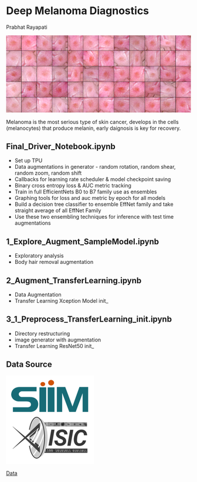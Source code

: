# Deep Melanoma Diagnostics
Prabhat Rayapati

   ![melanoma_image_ex](https://github.com/rooster06/Melanoma_Deep_Prediction/blob/master/banner.png)

Melanoma is the most serious type of skin cancer, develops in the cells (melanocytes) that produce melanin, early daignosis is key for recovery.


## Final_Driver_Notebook.ipynb

- Set up TPU
- Data augmentations in generator - random rotation, random shear, random zoom, random shift
- Callbacks for learning rate scheduler & model checkpoint saving
- Binary cross entropy loss & AUC metric tracking
- Train in full EfficientNets B0 to B7 family use as ensembles
- Graphing tools for loss and auc metric by epoch for all models
- Build a decision tree classifier to ensemble EffNet family and take straight average of all EffNet Family
- Use these two ensembling techniques for inference with test time augmentations

## 1_Explore_Augment_SampleModel.ipynb

- Exploratory analysis 
- Body hair removal augmentation 

## 2_Augment_TransferLearning.ipynb

- Data Augmentation
- Transfer Learning Xception Model init_

## 3_1_Preprocess_TransferLearning_init.ipynb

- Directory restructuring 
- image generator with augmentation 
- Transfer Learning ResNet50 init_

## Data Source

![data_source](https://github.com/rooster06/Melanoma_Deep_Prediction/blob/master/data_source.png)

[Data](https://www.kaggle.com/c/siim-isic-melanoma-classification/data)
